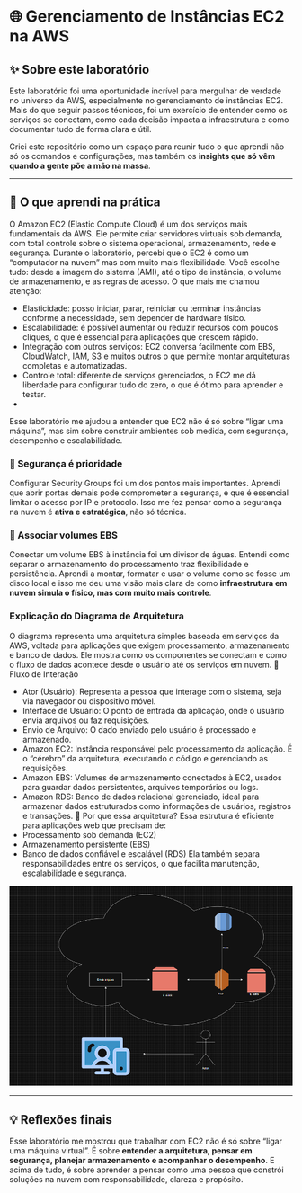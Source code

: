 # 🌐 Gerenciamento de Instâncias EC2 na AWS

## ✨ Sobre este laboratório

Este laboratório foi uma oportunidade incrível para mergulhar de verdade no universo da AWS, especialmente no gerenciamento de instâncias EC2. Mais do que seguir passos técnicos, foi um exercício de entender como os serviços se conectam, como cada decisão impacta a infraestrutura e como documentar tudo de forma clara e útil.

Criei este repositório como um espaço para reunir tudo o que aprendi  não só os comandos e configurações, mas também os **insights que só vêm quando a gente põe a mão na massa**.

---

## 🎯 O que aprendi na prática

O Amazon EC2 (Elastic Compute Cloud) é um dos serviços mais fundamentais da AWS. Ele permite criar servidores virtuais sob demanda, com total controle sobre o sistema operacional, armazenamento, rede e segurança.
Durante o laboratório, percebi que o EC2 é como um “computador na nuvem”  mas com muito mais flexibilidade. Você escolhe tudo: desde a imagem do sistema (AMI), até o tipo de instância, o volume de armazenamento, e as regras de acesso.
O que mais me chamou atenção:
- Elasticidade: posso iniciar, parar, reiniciar ou terminar instâncias conforme a necessidade, sem depender de hardware físico.
- Escalabilidade: é possível aumentar ou reduzir recursos com poucos cliques, o que é essencial para aplicações que crescem rápido.
- Integração com outros serviços: EC2 conversa facilmente com EBS, CloudWatch, IAM, S3 e muitos outros  o que permite montar arquiteturas completas e automatizadas.
- Controle total: diferente de serviços gerenciados, o EC2 me dá liberdade para configurar tudo do zero, o que é ótimo para aprender e testar.
- 
Esse laboratório me ajudou a entender que EC2 não é só sobre “ligar uma máquina”, mas sim sobre construir ambientes sob medida, com segurança, desempenho e escalabilidade.


### 🔐 Segurança é prioridade
Configurar Security Groups foi um dos pontos mais importantes. Aprendi que abrir portas demais pode comprometer a segurança, e que é essencial limitar o acesso por IP e protocolo. Isso me fez pensar como a segurança na nuvem é **ativa e estratégica**, não só técnica.

### 💾 Associar volumes EBS
Conectar um volume EBS à instância foi um divisor de águas. Entendi como separar o armazenamento do processamento traz flexibilidade e persistência. Aprendi a montar, formatar e usar o volume como se fosse um disco local  e isso me deu uma visão mais clara de como **infraestrutura em nuvem simula o físico, mas com muito mais controle**.

### Explicação do Diagrama de Arquitetura

O diagrama representa uma arquitetura simples baseada em serviços da AWS, voltada para aplicações que exigem processamento, armazenamento e banco de dados. Ele mostra como os componentes se conectam e como o fluxo de dados acontece desde o usuário até os serviços em nuvem.
🔄 Fluxo de Interação
- Ator (Usuário): Representa a pessoa que interage com o sistema, seja via navegador ou dispositivo móvel.
- Interface de Usuário: O ponto de entrada da aplicação, onde o usuário envia arquivos ou faz requisições.
- Envio de Arquivo: O dado enviado pelo usuário é processado e armazenado.
- Amazon EC2: Instância responsável pelo processamento da aplicação. É o “cérebro” da arquitetura, executando o código e gerenciando as requisições.
- Amazon EBS: Volumes de armazenamento conectados à EC2, usados para guardar dados persistentes, arquivos temporários ou logs.
- Amazon RDS: Banco de dados relacional gerenciado, ideal para armazenar dados estruturados como informações de usuários, registros e transações.
🧠 Por que essa arquitetura?
Essa estrutura é eficiente para aplicações web que precisam de:
- Processamento sob demanda (EC2)
- Armazenamento persistente (EBS)
- Banco de dados confiável e escalável (RDS)
Ela também separa responsabilidades entre os serviços, o que facilita manutenção, escalabilidade e segurança.

![Criação da instância EC2](diagramaEC2.png)

---
## 💡 Reflexões finais

Esse laboratório me mostrou que trabalhar com EC2 não é só sobre “ligar uma máquina virtual”. É sobre **entender a arquitetura, pensar em segurança, planejar armazenamento e acompanhar o desempenho**. E acima de tudo, é sobre aprender a pensar como uma pessoa que constrói soluções na nuvem  com responsabilidade, clareza e propósito.
